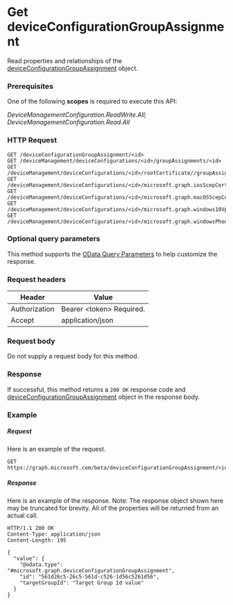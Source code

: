 ﻿# Get deviceConfigurationGroupAssignment
Read properties and relationships of the [deviceConfigurationGroupAssignment](../resources/intune_deviceconfig_deviceConfigurationGroupAssignment.md) object.
### Prerequisites
One of the following **scopes** is required to execute this API:

*DeviceManagementConfiguration.ReadWrite.All; DeviceManagementConfiguration.Read.All*
### HTTP Request
<!-- {
  "blockType": "ignored"
}
-->
```http
GET /deviceConfigurationGroupAssignment/<id>
GET /deviceManagement/deviceConfigurations/<id>/groupAssignments/<id>
GET /deviceManagement/deviceConfigurations/<id>/rootCertificate//groupAssignments/<id>
GET /deviceManagement/deviceConfigurations/<id>/microsoft.graph.iosScepCertificateProfile/rootCertificate//groupAssignments/<id>
GET /deviceManagement/deviceConfigurations/<id>/microsoft.graph.macOSScepCertificateProfile/rootCertificate//groupAssignments/<id>
GET /deviceManagement/deviceConfigurations/<id>/microsoft.graph.windows10VpnConfiguration/identityCertificate//groupAssignments/<id>
GET /deviceManagement/deviceConfigurations/<id>/microsoft.graph.windowsPhone81VpnConfiguration/identityCertificate//groupAssignments/<id>
```

### Optional query parameters
This method supports the [OData Query Parameters](http://graph.microsoft.io/docs/overview/query_parameters) to help customize the response.
### Request headers
|Header|Value|
|---|---|
|Authorization|Bearer &lt;token&gt; Required.|
|Accept|application/json|

### Request body
Do not supply a request body for this method.

### Response
If successful, this method returns a `200 OK` response code and [deviceConfigurationGroupAssignment](../resources/intune_deviceconfig_deviceConfigurationGroupAssignment.md) object in the response body.

### Example
##### Request
Here is an example of the request.
```http
GET https://graph.microsoft.com/beta/deviceConfigurationGroupAssignment/<id>
```

##### Response
Here is an example of the response. Note: The response object shown here may be truncated for brevity. All of the properties will be returned from an actual call.
```http
HTTP/1.1 200 OK
Content-Type: application/json
Content-Length: 195

{
  "value": {
    "@odata.type": "#microsoft.graph.deviceConfigurationGroupAssignment",
    "id": "561d26c5-26c5-561d-c526-1d56c5261d56",
    "targetGroupId": "Target Group Id value"
  }
}
```



